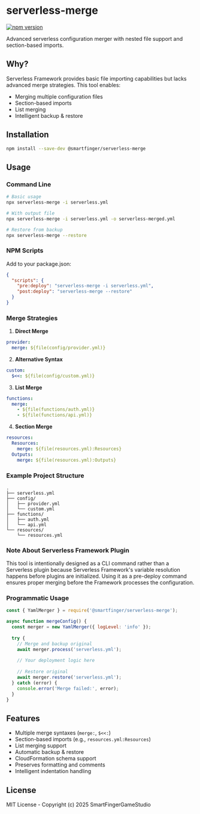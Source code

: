 
# serverless-merge
[![npm version](https://badge.fury.io/js/%40smartfinger%2Fserverless-merge.svg)](https://www.npmjs.com/package/@smartfinger/serverless-merge)

Advanced serverless configuration merger with nested file support and section-based imports.

## Why?
Serverless Framework provides basic file importing capabilities but lacks advanced merge strategies. This tool enables:
- Merging multiple configuration files
- Section-based imports
- List merging
- Intelligent backup & restore

## Installation

```bash
npm install --save-dev @smartfinger/serverless-merge
```

## Usage

### Command Line
```bash
# Basic usage
npx serverless-merge -i serverless.yml

# With output file
npx serverless-merge -i serverless.yml -o serverless-merged.yml

# Restore from backup
npx serverless-merge --restore
```

### NPM Scripts
Add to your package.json:
```json
{
  "scripts": {
    "pre:deploy": "serverless-merge -i serverless.yml",
    "post:deploy": "serverless-merge --restore"
  }
}
```

### Merge Strategies

1. **Direct Merge**
```yaml
provider:
  merge: ${file(config/provider.yml)}
```

2. **Alternative Syntax**
```yaml
custom:
  $<<: ${file(config/custom.yml)}
```

3. **List Merge**
```yaml
functions:
  merge:
    - ${file(functions/auth.yml)}
    - ${file(functions/api.yml)}
```

4. **Section Merge**
```yaml
resources:
  Resources:
    merge: ${file(resources.yml):Resources}
  Outputs:
    merge: ${file(resources.yml):Outputs}
```

### Example Project Structure
```
.
├── serverless.yml
├── config/
│   ├── provider.yml
│   └── custom.yml
├── functions/
│   ├── auth.yml
│   └── api.yml
└── resources/
    └── resources.yml
```

### Note About Serverless Framework Plugin
This tool is intentionally designed as a CLI command rather than a Serverless plugin because Serverless Framework's variable resolution happens before plugins are initialized. Using it as a pre-deploy command ensures proper merging before the Framework processes the configuration.

### Programmatic Usage

```javascript
const { YamlMerger } = require('@smartfinger/serverless-merge');

async function mergeConfig() {
  const merger = new YamlMerger({ logLevel: 'info' });
  
  try {
    // Merge and backup original
    await merger.process('serverless.yml');
    
    // Your deployment logic here
    
    // Restore original
    await merger.restore('serverless.yml');
  } catch (error) {
    console.error('Merge failed:', error);
  }
}
```

## Features
- Multiple merge syntaxes (`merge:`, `$<<:`)
- Section-based imports (e.g., `resources.yml:Resources`)
- List merging support
- Automatic backup & restore
- CloudFormation schema support
- Preserves formatting and comments
- Intelligent indentation handling

## License
MIT License - Copyright (c) 2025 SmartFingerGameStudio